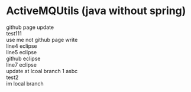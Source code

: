 # ActiveMQUtils (java without spring)
github page update </br>
test111  </br>
use me not github page write  </br>
line4 eclipse  </br>
line5 eclipse  </br>
github eclipse   </br>
line7 eclipse  </br>
update at lcoal branch 1 asbc </br>
test2 </br>
im local branch

